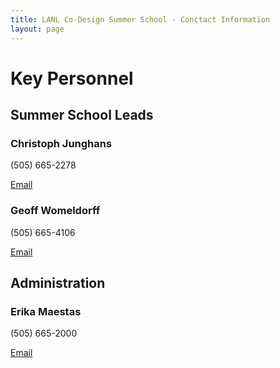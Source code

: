 ```yaml
---
title: LANL Co-Design Summer School - Conctact Information
layout: page
---
```


# Key Personnel

## Summer School Leads

### Christoph Junghans

(505) 665-2278

[Email](mailto:junghans@lanl.gov)

### Geoff  Womeldorff

(505) 665-4106

[Email](mailto:womeld@lanl.gov)

## Administration

### Erika Maestas

(505) 665-2000

[Email](mailto:emaestas@lanl.gov)

